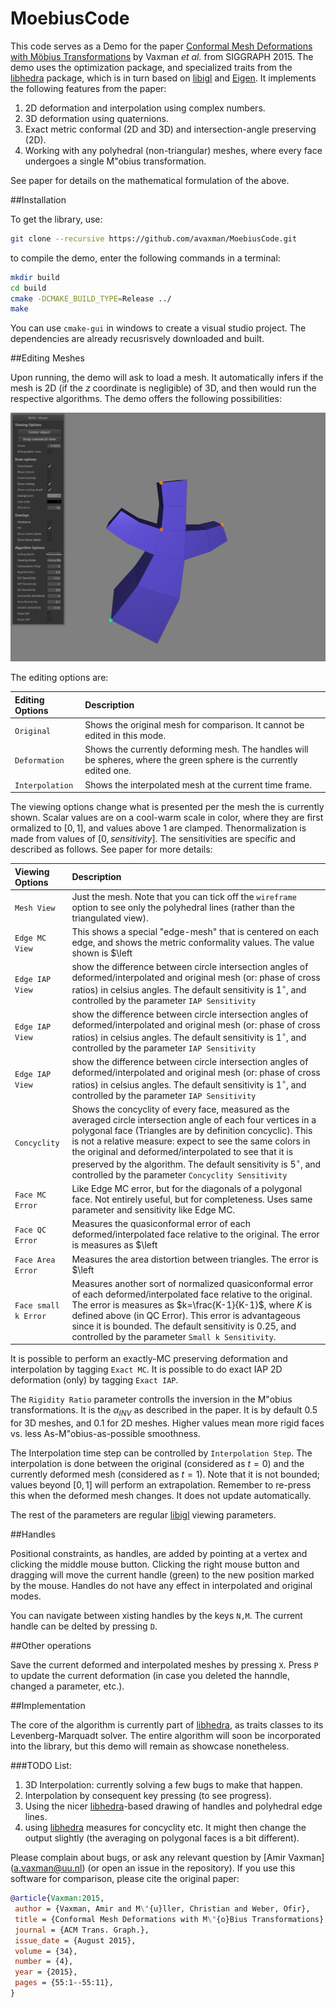 # MoebiusCode

This code serves as a Demo for the paper [Conformal Mesh Deformations with Möbius Transformations](https://www.staff.science.uu.nl/~vaxma001/Conformal_Mesh_Deformations_with_Mobius_Transformations.pdf) by Vaxman *et al.* from SIGGRAPH 2015. The demo uses the optimization package, and specialized traits from the [libhedra](https://github.com/avaxman/libhedra) package, which is in turn based on [libigl](http://libigl.github.io/libigl/) and [Eigen](http://eigen.tuxfamily.org/index.php?title=Main_Page). It implements the following features from the paper:

1. 2D deformation and interpolation using complex numbers.
2. 3D deformation using quaternions.
3. Exact metric conformal (2D and 3D) and intersection-angle preserving (2D).
4. Working with any polyhedral (non-triangular) meshes, where every face undergoes a single M\"obius transformation.

See paper for details on the mathematical formulation of the above.

##Installation

To get the library, use:

```bash
git clone --recursive https://github.com/avaxman/MoebiusCode.git
```

to compile the demo, enter the following commands in a terminal:

```bash
mkdir build
cd build
cmake -DCMAKE_BUILD_TYPE=Release ../
make
```

You can use `cmake-gui` in windows to create a visual studio project. The dependencies are already recusrisvely downloaded and built.


##Editing Meshes

Upon running, the demo will ask to load a mesh. It automatically infers if the mesh is 2D (if the $z$ coordinate is negligible) of 3D, and then would run the respective algorithms. The demo offers the following possibilities:

![Demo Screen](MoebiusCodeDemoScreen.png)

The editing options are:

| Editing Options                     | Description                                                                         |
| :----------------------- | :---------------------------------------------------------------------------------- |
| `Original`            | Shows the original mesh for comparison. It cannot be edited in this mode.                                     |
| `Deformation`               | Shows the currently deforming mesh. The handles will be spheres, where the green sphere is the currently edited one.|
| `Interpolation`              | Shows the interpolated mesh at the current time frame.|

The viewing options change what is presented per the mesh the is currently shown. Scalar values are on a cool-warm scale in color, where they are first ormalized to $[0,1]$, and values above $1$ are clamped. Thenormalization is made from values of $[0,sensitivity]$. The sensitivities are specific and described as follows. See paper for more details:

| Viewing Options                     | Description                                                                         |
| :----------------------- | :---------------------------------------------------------------------------------- |
| `Mesh View`            | Just the mesh. Note that you can tick off the `wireframe` option to see only the polyhedral lines (rather than the triangulated view).                                 |
| `Edge MC View`               | This shows a special "edge-mesh" that is centered on each edge, and shows the metric conformality values. The value shown is $\left| \frac{\left| cr' \right|}{\left| cr \right|}-1\right|$, where $cr', cr$ are the cross ratio of similar edges in the deformed/interpolated and original mesh respecitvely. The default sensitivity is $0.05$, and controlled by the parameter `MC Sensitivity` |
| `Edge IAP View`              | show the difference between circle intersection angles of deformed/interpolated and original mesh (or: phase of cross ratios) in celsius angles. The default sensitivity is $1^\circ$, and controlled by the parameter `IAP Sensitivity`|
| `Edge IAP View`              | show the difference between circle intersection angles of deformed/interpolated and original mesh (or: phase of cross ratios) in celsius angles. The default sensitivity is $1^\circ$, and controlled by the parameter `IAP Sensitivity`|
| `Edge IAP View`              | show the difference between circle intersection angles of deformed/interpolated and original mesh (or: phase of cross ratios) in celsius angles. The default sensitivity is $1^\circ$, and controlled by the parameter `IAP Sensitivity`|
| `Concyclity`                 | Shows the concyclity of every face, measured as the averaged circle intersection angle of each four vertices in a polygonal face (Triangles are by definition concyclic). This is not a relative measure: expect to see the same colors in the original and deformed/interpolated to see that it is preserved by the algorithm. The default sensitivity is $5^\circ$, and controlled by the parameter `Concyclity Sensitivity` |
| `Face MC Error`              | Like Edge MC error, but for the diagonals of a polygonal face. Not entirely useful, but for completeness.  Uses same parameter and sensitivity like Edge MC.|
| `Face QC Error`              | Measures the quasiconformal error of each deformed/interpolated face relative to the original. The error is measures as $\left|K-1\right|=\left|\frac{\lambda_{max}}{\lambda_{min}}-1\right|$, where $\lambda_{max}, \lambda_{min}$ are the maximum and minimum eigenvalues of the affine map between every two triangles (in triangulated polygonal faces). The default sensitivity is $0.25$, and controlled by the parameter `QC Sensitivity`. |
| `Face Area Error`              | Measures the area distortion between triangles. The error is $\left|\frac{A'}{A}-1\right|$. The default sensitivity is $0.1$, and controlled by the parameter `Area Sensitivity`.   |
| `Face small k Error`              | Measures another sort of normalized quasiconformal error of each deformed/interpolated face relative to the original. The error is measures as $k=\frac{K-1}{K-1}$, where $K$ is defined above (in QC Error). This error is advantageous since it is bounded. The default sensitivity is $0.25$, and controlled by the parameter `Small k Sensitivity`.|

It is possible to perform an exactly-MC preserving deformation and interpolation by tagging `Exact MC`. It is possible to do exact IAP 2D deformation (only) by tagging `Exact IAP`.

The `Rigidity Ratio` parameter controlls the inversion in the M\"obius transformations. It is the $\alpha_{INV}$ as described in the paper. It is by default $0.5$ for 3D meshes, and $0.1$ for 2D meshes. Higher values mean more rigid faces vs. less As-M\"obius-as-possible smoothness.

The Interpolation time step can be controlled by `Interpolation Step`. The interpolation is done between the original (considered as $t=0$) and the currently deformed mesh (considered as $t=1$). Note that it is not bounded; values beyond $[0,1]$ will perform an extrapolation. Remember to re-press this when the deformed mesh changes. It does not update automatically.

The rest of the parameters are regular [libigl](http://libigl.github.io/libigl/) viewing parameters.

##Handles

Positional constraints, as handles, are added by pointing at a vertex and clicking the middle mouse button. Clicking the right mouse button and dragging will move the current handle (green) to the new position marked by the mouse. Handles do not have any effect in interpolated and original modes.

You can navigate between xisting handles by the keys `N,M`. The current handle can be delted by pressing `D`. 

##Other operations

Save the current deformed and interpolated meshes by pressing `X`. Press `P` to update the current deformation (in case you deleted the hanndle, changed a parameter, etc.).

##Implementation

The core of the algorithm is currently part of [libhedra](https://github.com/avaxman/libhedra), as traits classes to its Levenberg-Marquadt solver. The entire algorithm will soon be incorporated into the library, but this demo will remain as showcase nonetheless.

###TODO List:

1. 3D Interpolation: currently solving a few bugs to make that happen.
2. Interpolation by consequent key pressing (to see progress).
3. Using the nicer [libhedra](https://github.com/avaxman/libhedra)-based drawing of handles and polyhedral edge lines.
4. using [libhedra](https://github.com/avaxman/libhedra) measures for concyclity etc. It might then change the output slightly (the averaging on polygonal faces is a bit different).

Please complain about bugs, or ask any relevant question by [Amir Vaxman] (a.vaxman@uu.nl) (or open an issue in the repository). If you use this software for comparison, please cite the original paper:

```bibtex
@article{Vaxman:2015,
 author = {Vaxman, Amir and M\"{u}ller, Christian and Weber, Ofir},
 title = {Conformal Mesh Deformations with M\"{o}Bius Transformations},
 journal = {ACM Trans. Graph.},
 issue_date = {August 2015},
 volume = {34},
 number = {4},
 year = {2015},
 pages = {55:1--55:11},
} 
```

